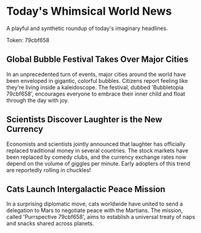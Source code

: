 # Today's Whimsical World News

A playful and synthetic roundup of today's imaginary headlines.

Token: 79cbf658

## Global Bubble Festival Takes Over Major Cities

In an unprecedented turn of events, major cities around the world have been enveloped in gigantic, colorful bubbles. Citizens report feeling like they're living inside a kaleidoscope. The festival, dubbed 'Bubbletopia 79cbf658', encourages everyone to embrace their inner child and float through the day with joy.

## Scientists Discover Laughter is the New Currency

Economists and scientists jointly announced that laughter has officially replaced traditional money in several countries. The stock markets have been replaced by comedy clubs, and the currency exchange rates now depend on the volume of giggles per minute. Early adopters of this trend are reportedly rolling in chuckles!

## Cats Launch Intergalactic Peace Mission

In a surprising diplomatic move, cats worldwide have united to send a delegation to Mars to negotiate peace with the Martians. The mission, called 'Purrspective 79cbf658', aims to establish a universal treaty of naps and snacks shared across planets.